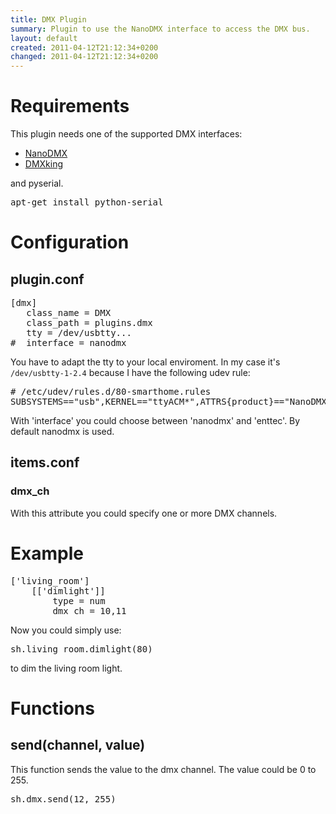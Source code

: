 ```yaml
---
title: DMX Plugin
summary: Plugin to use the NanoDMX interface to access the DMX bus.
layout: default
created: 2011-04-12T21:12:34+0200
changed: 2011-04-12T21:12:34+0200
---
```


Requirements
============
This plugin needs one of the supported DMX interfaces:

   * [NanoDMX](http://www.dmx4all.de/)
   * [DMXking](http://www.dmxking.com)

and pyserial.

<pre>apt-get install python-serial</pre>

Configuration
=============

plugin.conf
-----------
<pre>
[dmx]
   class_name = DMX
   class_path = plugins.dmx
   tty = /dev/usbtty...
#  interface = nanodmx
</pre>

You have to adapt the tty to your local enviroment. In my case it's <code>/dev/usbtty-1-2.4</code> because I have the following udev rule:

<pre># /etc/udev/rules.d/80-smarthome.rules
SUBSYSTEMS=="usb",KERNEL=="ttyACM*",ATTRS{product}=="NanoDMX Interface",SYMLINK+="usbtty-%b"</pre>

With 'interface'  you could choose between 'nanodmx' and 'enttec'. By default nanodmx is used.

items.conf
--------------

### dmx_ch
With this attribute you could specify one or more DMX channels.

# Example
<pre>
['living_room']
    [['dimlight']]
        type = num
        dmx_ch = 10,11
</pre>

Now you could simply use:
<pre>sh.living_room.dimlight(80)</pre> to dim the living room light.

Functions
=========

send(channel, value)
--------------------
This function sends the value to the dmx channel. The value could be 0 to 255.
<pre>sh.dmx.send(12, 255)</pre>


